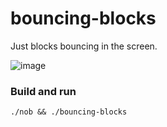 # bouncing-blocks

Just blocks bouncing in the screen.

![image](https://github.com/user-attachments/assets/5c276a1c-9ad6-41bd-ada3-4a393b82c0b3)

### Build and run
```console
./nob && ./bouncing-blocks
```

